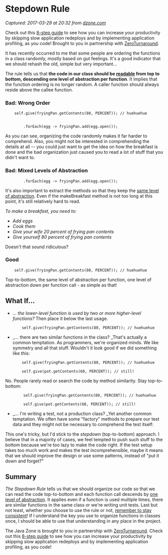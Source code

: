 # Stepdown Rule

_Captured: 2017-03-29 at 20:32 from [dzone.com](https://dzone.com/articles/the-stepdown-rule?edition=286946&utm_source=Daily%20Digest&utm_medium=email&utm_campaign=dd%202017-03-29)_

Check out this [8-step guide](https://dzone.com/go?i=161124&u=https%3A%2F%2Fdzone.com%2Fasset%2Fdownload%2F11431) to see how you can increase your productivity by skipping slow application redeploys and by implementing application profiling, as you code! Brought to you in partnership with [ZeroTurnaround](https://dzone.com/go?i=161124&u=https%3A%2F%2Fdzone.com%2Fasset%2Fdownload%2F11431).

It has recently occurred to me that some people are ordering the functions in a class randomly, mostly based on gut feelings. It's a good indicator that we should rehash the old, simple but very important…

The rule tells us that **the code in our class should be [readable](http://amzn.to/2mDj6jz) from top to bottom, descending one level of abstraction per function**. It implies that the function ordering is no longer random. A caller function should always reside above the callee function.

### Bad: Wrong Order
    
    
        self.give(fryingPan.getContents(80, PERCENT)); // huehuehue
    
    
            .forEach(egg -> fryingPan.add(egg.open());

As you can see, organizing the code randomly makes it far harder to comprehend. Also, you might not be interested in comprehending the details at all -- you could just want to get the idea on how the breakfast is done and the bad organization just caused you to read a lot of stuff that you didn't want to.

### Bad: Mixed Levels of Abstraction
    
    
            .forEach(egg -> fryingPan.add(egg.open());

It's also important to extract the methods so that they keep the [same level of abstraction](https://dzone.com/articles/slap-your-methods-and-dont-make-me-think). Even if the makeBreakfast method is not too long at this point, it's still relatively hard to read.

_To make a breakfast, you need to:_

  * _Add eggs_
  * _Cook them_
  * _Give your wife 20 percent of frying pan contents_
  * _Give yourself 80 percent of frying pan contents_

Doesn't that sound ridiculous?

### Good
    
    
        self.give(fryingPan.getContents(80, PERCENT)); // huehuehue

Top-to-bottom, the same level of abstraction per function, one level of abstraction down per function call - as simple as that!

## What If…

  * _… the lower-level function is used by two or more higher-level functions?_ Then place it below the last usage.  

    
            self.give(fryingPan.getContents(80, PERCENT)); // huehuehue

  * _… there are two similar functions in the class? _That's actually a common temptation. As programmers, we're organized minds. We like symmetry and all that stuff. Wouldn't it look good if we did something like this:  

    
            self.give(fryingPan.getContents(80, PERCENT)); // huehuehue
    
            self.give(pot.getContents(60, PERCENT)); // still!

  
No. People rarely read or search the code by method similarity. Stay top-to-bottom:  

    
            self.give(fryingPan.getContents(80, PERCENT)); // huehuehue
    
            self.give(pot.getContents(60, PERCENT)); // still!

  * _… I'm writing a test, not a production class? _Yet another common temptation. We often have some "factory" methods to prepare our test data and they might not be necessary to comprehend the test itself:  
  
This one's tricky, but I'd stick to the _stepdown_ (top-to-bottom) approach. I believe that in a majority of cases, we feel tempted to push such stuff to the bottom because we're too lazy to make the code right. If the test setup takes too much work and makes the test incomprehensible, maybe it means that we should improve the design or use some patterns, instead of "put it down and forget?"  


## Summary

_The Stepdown Rule_ tells us that we should organize our code so that we can read the code top-to-bottom and each function call descends by [one level of abstraction](http://tidyjava.com/slap-your-methods-and-dont-make-me-think/). It applies even if a function is used multiple times, there are similar functions in the same class or we're writing unit tests. Last but not least, whether you choose to use the rule or not, [remember to stay consistent](https://dzone.com/articles/keep-your-code-consistent)! If I understand the key you use to organize functions in classes once, I should be able to use that understanding in any place in the project.

The Java Zone is brought to you in partnership with [ZeroTurnaround](https://dzone.com/go?i=97821&u=http%3A%2F%2Fpages.zeroturnaround.com%2FRocket-Powered-White-Paper_Rocket-Powered-White-Paper.html%3Futm_source%3Ddzone%26utm_medium%3Djavazone_partner_resources%26utm_campaign%3Drocketpowered). Check out this [8-step guide](https://dzone.com/go?i=97821&u=http%3A%2F%2Fpages.zeroturnaround.com%2FRocket-Powered-White-Paper_Rocket-Powered-White-Paper.html%3Futm_source%3Ddzone%26utm_medium%3Djavazone_partner_resources%26utm_campaign%3Drocketpowered) to see how you can increase your productivity by skipping slow application redeploys and by implementing application profiling, as you code!
